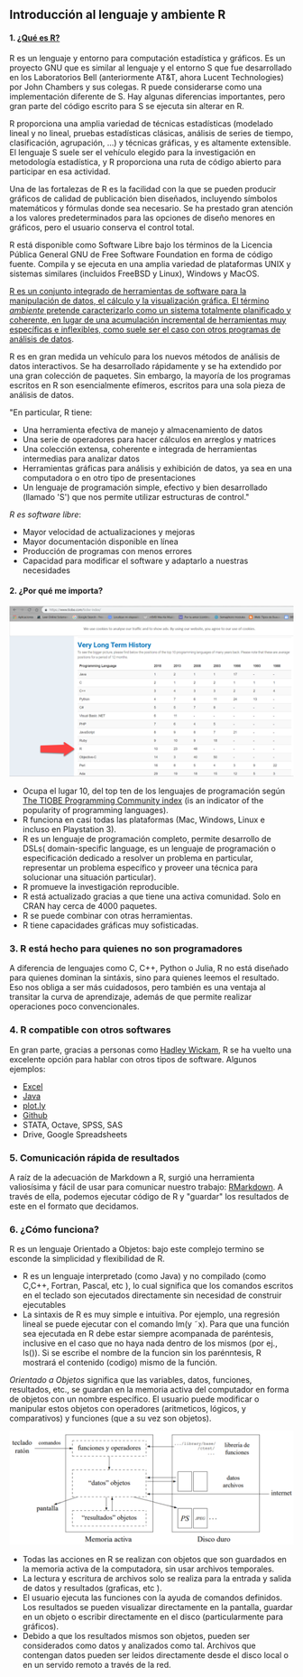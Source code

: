 ## Introducción al lenguaje y ambiente R
#### 1. [¿Qué es R?]((https://www.r-project.org/about.html))
R es un lenguaje y entorno para computación estadística y gráficos. Es un proyecto GNU que es similar al lenguaje y el entorno S que fue desarrollado en los Laboratorios Bell (anteriormente AT&T, ahora Lucent Technologies) por John Chambers y sus colegas. R puede considerarse como una implementación diferente de S. Hay algunas diferencias importantes, pero gran parte del código escrito para S se ejecuta sin alterar en R.

R proporciona una amplia variedad de técnicas estadísticas (modelado lineal y no lineal, pruebas estadísticas clásicas, análisis de series de tiempo, clasificación, agrupación, ...) y técnicas gráficas, y es altamente extensible. El lenguaje S suele ser el vehículo elegido para la investigación en metodología estadística, y R proporciona una ruta de código abierto para participar en esa actividad.

Una de las fortalezas de R es la facilidad con la que se pueden producir gráficos de calidad de publicación bien diseñados, incluyendo símbolos matemáticos y fórmulas donde sea necesario. Se ha prestado gran atención a los valores predeterminados para las opciones de diseño menores en gráficos, pero el usuario conserva el control total.

R está disponible como Software Libre bajo los términos de la Licencia Pública General GNU de Free Software Foundation en forma de código fuente. Compila y se ejecuta en una amplia variedad de plataformas UNIX y sistemas similares (incluidos FreeBSD y Linux), Windows y MacOS.

[R es un conjunto integrado de herramientas de software para la manipulación de datos, el cálculo y la visualización gráfica. 
El término *ambiente* pretende caracterizarlo como un sistema totalmente planificado y coherente, en lugar de una acumulación incremental de herramientas muy específicas e inflexibles, como suele ser el caso con otros programas de análisis de datos](https://cran.r-project.org/doc/manuals/R-intro.html#Introduction-and-preliminaries).

R es en gran medida un vehículo para los nuevos métodos de análisis de datos interactivos. Se ha desarrollado rápidamente y se ha extendido por una gran colección de paquetes. Sin embargo, la mayoría de los programas escritos en R son esencialmente efímeros, escritos para una sola pieza de análisis de datos.

"En particular, R tiene:

*  Una herramienta efectiva de manejo y almacenamiento de datos
*  Una serie de operadores para hacer cálculos en arreglos y matrices
*  Una colección extensa, coherente e integrada de herramientas intermedias para analizar datos
*  Herramientas gráficas para análisis y exhibición de datos, ya sea en una computadora o en otro tipo de presentaciones
*  Un lenguaje de programación simple, efectivo y bien desarrollado (llamado 'S') que nos permite utilizar estructuras de control."

*R es software libre*: 

*  Mayor velocidad de actualizaciones y mejoras
*  Mayor documentación disponible en línea
*  Producción de programas con menos errores
*  Capacidad para modificar el software y adaptarlo a nuestras necesidades

#### 2. ¿Por qué me importa?

![Top Ten](imgs/tiobeindex_R.png)
*  Ocupa el lugar 10, del top ten de los lenguajes de programación según [The TIOBE Programming Community index](https://www.tiobe.com/tiobe-index/) (is an indicator of the popularity of programming languages).
*  R funciona en casi todas las plataformas (Mac, Windows, Linux e incluso en Playstation 3).
*  R es un lenguaje de programación completo, permite desarrollo de DSLs( domain-specific language, es un lenguaje de programación o especificación dedicado a resolver un problema en particular, representar un problema específico y proveer una técnica para solucionar una situación particular).
*  R promueve la investigación reproducible.
*  R está actualizado gracias a que tiene una activa comunidad. Solo en CRAN hay cerca de 4000 paquetes.
*  R se puede combinar con otras herramientas.
*  R tiene capacidades gráficas muy sofisticadas.

### 3. R está hecho para quienes no son programadores
A diferencia de lenguajes como C, C++, Python o Julia, R no está diseñado para quienes dominan la sintáxis, sino para quienes leemos el resultado. Eso nos obliga a ser más cuidadosos, pero también es una ventaja al transitar la curva de aprendizaje, además de que permite realizar operaciones poco convencionales.

### 4. R compatible con otros softwares
En gran parte, gracias a personas como [Hadley Wickam](https://github.com/hadley), R se ha vuelto una excelente opción para hablar con otros tipos de software. Algunos ejemplos:

*  [Excel](https://github.com/hadley/readxl)
*  [Java](https://github.com/hadley/rJava)
*  [plot.ly](https://plot.ly/)
*  [Github](https://github.com/hadley/devtools)
*  STATA, Octave, SPSS, SAS 
*  Drive, Google Spreadsheets

### 5. Comunicación rápida de resultados
A raíz de la adecuación de Markdown a R, surgió una herramienta valiosísima y fácil de usar para comunicar nuestro trabajo: [RMarkdown](http://rmarkdown.rstudio.com/). A través de ella, podemos ejecutar código de R y "guardar" los resultados de este en el formato que decidamos. 

### 6. ¿Cómo funciona?
R es un lenguaje Orientado a Objetos: bajo este complejo termino se esconde la simplicidad y flexibilidad de R. 
* R es un lenguaje interpretado (como Java) y no compilado (como C,C++, Fortran, Pascal, etc ), lo cual significa que los comandos escritos en el teclado son ejecutados
directamente sin necesidad de construir ejecutables
* La sintaxis de R es muy simple e intuitiva. Por ejemplo, una regresión lineal se puede ejecutar con el comando lm(y ˜x). Para que una función sea ejecutada en R debe estar siempre acompanada de paréntesis, inclusive en el caso que no haya nada dentro de los mismos (por ej., ls()). Si se escribe el nombre de la funcion sin los parénntesis, R mostrará el contenido (codigo) mismo de la función.

*Orientado a Objetos* significa que las variables, datos, funciones, resultados, etc., se guardan en la memoria activa del computador en forma de objetos con un nombre específico. El usuario puede modificar o manipular estos objetos con operadores (aritmeticos, lógicos, y comparativos) y funciones (que a su vez son objetos).

![Top Ten](imgs/funcionamiento_R.png)

* Todas las acciones en R se realizan con objetos que son guardados en la memoria activa de la computadora, sin usar archivos temporales.
* La lectura y escritura de archivos solo se realiza para la entrada y salida de datos y resultados (graficas, etc ). 
* El usuario ejecuta las funciones con la ayuda de comandos definidos. Los resultados se pueden visualizar directamente en la pantalla, guardar en un objeto o escribir directamente en el disco (particularmente para gráficos). 
* Debido a que los resultados mismos son objetos, pueden ser considerados como datos y analizados como tal. Archivos que contengan datos pueden ser leidos directamente desde el disco local o en un
servido remoto a través de la red.
